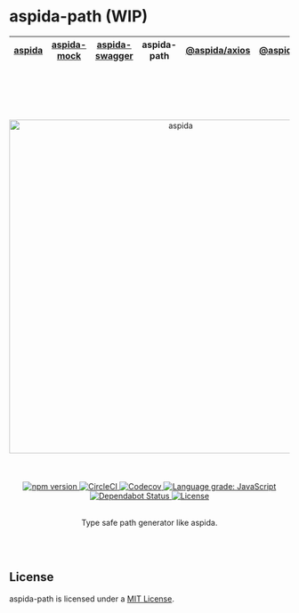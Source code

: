 # aspida-path (WIP)

| [aspida] | [aspida-mock] | [aspida-swagger] | aspida-path | [@aspida/axios] | [@aspida/ky] | [@aspida/fetch] |
| -------- | ------------- | ---------------- | ----------- | --------------- | ------------ | --------------- |


<br />
<br />
<br />
<br />
<br />
<div align="center">
  <img src="https://aspidajs.github.io/aspida/logos/svg/black.svg" alt="aspida" title="aspida" width="600" />
</div>
<br />
<br />
<br />
<div align="center">
  <a href="https://www.npmjs.com/package/aspida-path">
    <img src="https://img.shields.io/npm/v/aspida-path" alt="npm version" />
  </a>
  <a href="https://circleci.com/gh/aspidajs/aspida">
    <img src="https://img.shields.io/circleci/build/github/aspidajs/aspida.svg?label=test" alt="CircleCI" />
  </a>
  <a href="https://codecov.io/gh/aspidajs/aspida">
    <img src="https://img.shields.io/codecov/c/github/aspidajs/aspida.svg" alt="Codecov" />
  </a>
  <a href="https://lgtm.com/projects/g/aspidajs/aspida/context:javascript">
    <img src="https://img.shields.io/lgtm/grade/javascript/g/aspidajs/aspida.svg" alt="Language grade: JavaScript" />
  </a>
  <a href="https://dependabot.com">
    <img src="https://api.dependabot.com/badges/status?host=github&repo=aspidajs/aspida" alt="Dependabot Status" />
  </a>
  <a href="https://github.com/aspidajs/aspida/blob/master/packages/aspida-path/LICENSE">
    <img src="https://img.shields.io/npm/l/aspida-path" alt="License" />
  </a>
</div>
<br />
<p align="center">Type safe path generator like aspida.</p>
<br />
<br />

## License

aspida-path is licensed under a [MIT License](LICENSE).

[aspida]: ../aspida
[aspida-mock]: ../aspida-mock
[aspida-swagger]: ../aspida-swagger
[@aspida/axios]: ../aspida-axios
[@aspida/ky]: ../aspida-ky
[@aspida/fetch]: ../aspida-fetch
